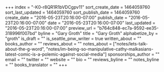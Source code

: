 +++
index = "-K0-r8QR1R1bVDCgpv11"
sort_create_date = 1464059760
sort_last_updated = 1464059760
sort_publish_date = 1464059760
create_date = "2016-05-23T20:16:00-07:00"
publish_date = "2016-05-23T20:16:00-07:00"
date = "2016-05-23T20:16:00-07:00"
last_updated = "2016-05-23T20:16:00-07:00"
preview_url = "b764c848-ec7a-9592-ee35-318996f007bd"
byline = "Gary Groth"
title = "Gary Groth"
alphabetize_by = "groth"
is_draft = ""
is_seattle_pnw_writer = true
written_about = ""
books_author = ""
reviews_about = ""
notes_about = ["notes/lets-talk-about-the-g-word", "notes/im-being-so-manipulative-cathy-malkasians-latest-comic-is-a-polemic-against-social-media"]
sponsorships_author = ""
email = ""
twitter = ""
website = ""
bio = ""
reviews_byline = ""
notes_byline = ""
books_translator = ""
+++
